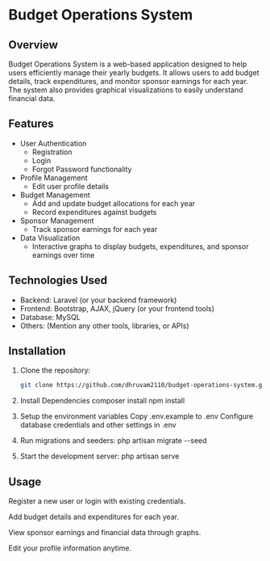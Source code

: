 # Budget Operations System

## Overview
Budget Operations System is a web-based application designed to help users efficiently manage their yearly budgets. It allows users to add budget details, track expenditures, and monitor sponsor earnings for each year. The system also provides graphical visualizations to easily understand financial data.

## Features
- User Authentication
  - Registration
  - Login
  - Forgot Password functionality
- Profile Management
  - Edit user profile details
- Budget Management
  - Add and update budget allocations for each year
  - Record expenditures against budgets
- Sponsor Management
  - Track sponsor earnings for each year
- Data Visualization
  - Interactive graphs to display budgets, expenditures, and sponsor earnings over time

## Technologies Used
- Backend: Laravel (or your backend framework)
- Frontend: Bootstrap, AJAX, jQuery (or your frontend tools)
- Database: MySQL
- Others: (Mention any other tools, libraries, or APIs)

## Installation
1. Clone the repository:
   ```bash
   git clone https://github.com/dhruvam2110/budget-operations-system.git
   
2. Install Dependencies
   composer install
   npm install
   
3. Setup the environment variables
   Copy .env.example to .env
   Configure database credentials and other settings in .env 

4. Run migrations and seeders:
   php artisan migrate --seed

5. Start the development server:
   php artisan serve

## Usage

Register a new user or login with existing credentials.

Add budget details and expenditures for each year.

View sponsor earnings and financial data through graphs.

Edit your profile information anytime.
